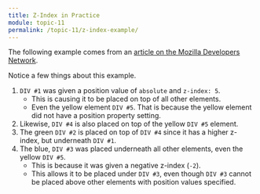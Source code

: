 ```yaml
---
title: Z-Index in Practice
module: topic-11
permalink: /topic-11/z-index-example/
---
```


<div class="divider-heading"></div>

The following example comes from an [article on the Mozilla Developers Network](https://developer.mozilla.org/en-US/docs/Web/CSS/CSS_Positioning/Understanding_z_index/Adding_z-index).

Notice a few things about this example.

1. `DIV #1` was given a position value of `absolute` and `z-index: 5`.
    - This is causing it to be placed on top of all other elements.
    - Even the yellow element `DIV #5`. That is because the yellow element did not have a position property setting.
4. Likewise, `DIV #4` is also placed on top of the yellow `DIV #5` element.
5. The green `DIV #2` is placed on top of `DIV #4` since it has a higher z-index, but underneath `DIV #1`.
6. The blue, `DIV #3` was placed underneath all other elements, even the yellow `DIV #5`.
    - This is because it was given a negative z-index (`-2`).
    - This allows it to be placed under `DIV #3`, even though `DIV #3` cannot be placed above other elements with position values specified.

<div class="codepen-embed">
  <p data-height="600" data-theme-id="30567" data-slug-hash="NWrMKdw" data-default-tab="css,result" data-user="retrog4m3r" data-embed-version="2" data-pen-title="[Topic-09]  Z-Index" class="codepen"></p>
</div>
